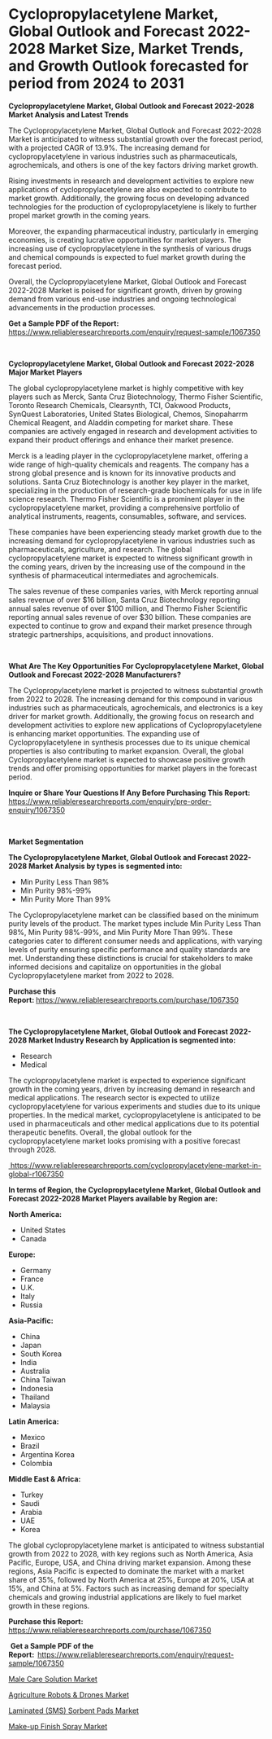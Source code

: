 <p><h1>Cyclopropylacetylene Market, Global Outlook and Forecast 2022-2028 Market Size, Market Trends, and Growth Outlook forecasted for period from 2024 to 2031</h1></p><p><strong>Cyclopropylacetylene Market, Global Outlook and Forecast 2022-2028 Market Analysis and Latest Trends</strong></p>
<p><p>The Cyclopropylacetylene Market, Global Outlook and Forecast 2022-2028 Market is anticipated to witness substantial growth over the forecast period, with a projected CAGR of 13.9%. The increasing demand for cyclopropylacetylene in various industries such as pharmaceuticals, agrochemicals, and others is one of the key factors driving market growth. </p><p>Rising investments in research and development activities to explore new applications of cyclopropylacetylene are also expected to contribute to market growth. Additionally, the growing focus on developing advanced technologies for the production of cyclopropylacetylene is likely to further propel market growth in the coming years.</p><p>Moreover, the expanding pharmaceutical industry, particularly in emerging economies, is creating lucrative opportunities for market players. The increasing use of cyclopropylacetylene in the synthesis of various drugs and chemical compounds is expected to fuel market growth during the forecast period.</p><p>Overall, the Cyclopropylacetylene Market, Global Outlook and Forecast 2022-2028 Market is poised for significant growth, driven by growing demand from various end-use industries and ongoing technological advancements in the production processes.</p></p>
<p><strong>Get a Sample PDF of the Report:&nbsp;</strong> <a href="https://www.reliableresearchreports.com/enquiry/request-sample/1067350">https://www.reliableresearchreports.com/enquiry/request-sample/1067350</a></p>
<p>&nbsp;</p>
<p><strong>Cyclopropylacetylene Market, Global Outlook and Forecast 2022-2028 Major Market Players</strong></p>
<p><p>The global cyclopropylacetylene market is highly competitive with key players such as Merck, Santa Cruz Biotechnology, Thermo Fisher Scientific, Toronto Research Chemicals, Clearsynth, TCI, Oakwood Products, SynQuest Laboratories, United States Biological, Chemos, Sinopaharrm Chemical Reagent, and Aladdin competing for market share. These companies are actively engaged in research and development activities to expand their product offerings and enhance their market presence.</p><p>Merck is a leading player in the cyclopropylacetylene market, offering a wide range of high-quality chemicals and reagents. The company has a strong global presence and is known for its innovative products and solutions. Santa Cruz Biotechnology is another key player in the market, specializing in the production of research-grade biochemicals for use in life science research. Thermo Fisher Scientific is a prominent player in the cyclopropylacetylene market, providing a comprehensive portfolio of analytical instruments, reagents, consumables, software, and services.</p><p>These companies have been experiencing steady market growth due to the increasing demand for cyclopropylacetylene in various industries such as pharmaceuticals, agriculture, and research. The global cyclopropylacetylene market is expected to witness significant growth in the coming years, driven by the increasing use of the compound in the synthesis of pharmaceutical intermediates and agrochemicals.</p><p>The sales revenue of these companies varies, with Merck reporting annual sales revenue of over $16 billion, Santa Cruz Biotechnology reporting annual sales revenue of over $100 million, and Thermo Fisher Scientific reporting annual sales revenue of over $30 billion. These companies are expected to continue to grow and expand their market presence through strategic partnerships, acquisitions, and product innovations.</p></p>
<p>&nbsp;</p>
<p><strong>What Are The Key Opportunities For Cyclopropylacetylene Market, Global Outlook and Forecast 2022-2028 Manufacturers?</strong></p>
<p><p>The Cyclopropylacetylene market is projected to witness substantial growth from 2022 to 2028. The increasing demand for this compound in various industries such as pharmaceuticals, agrochemicals, and electronics is a key driver for market growth. Additionally, the growing focus on research and development activities to explore new applications of Cyclopropylacetylene is enhancing market opportunities. The expanding use of Cyclopropylacetylene in synthesis processes due to its unique chemical properties is also contributing to market expansion. Overall, the global Cyclopropylacetylene market is expected to showcase positive growth trends and offer promising opportunities for market players in the forecast period.</p></p>
<p><strong>Inquire or Share Your Questions If Any Before Purchasing This Report:</strong> <a href="https://www.reliableresearchreports.com/enquiry/pre-order-enquiry/1067350">https://www.reliableresearchreports.com/enquiry/pre-order-enquiry/1067350</a></p>
<p>&nbsp;</p>
<p><strong>Market Segmentation</strong></p>
<p><strong>The Cyclopropylacetylene Market, Global Outlook and Forecast 2022-2028 Market Analysis by types is segmented into:</strong></p>
<p><ul><li>Min Purity Less Than 98%</li><li>Min Purity 98%-99%</li><li>Min Purity More Than 99%</li></ul></p>
<p><p>The Cyclopropylacetylene market can be classified based on the minimum purity levels of the product. The market types include Min Purity Less Than 98%, Min Purity 98%-99%, and Min Purity More Than 99%. These categories cater to different consumer needs and applications, with varying levels of purity ensuring specific performance and quality standards are met. Understanding these distinctions is crucial for stakeholders to make informed decisions and capitalize on opportunities in the global Cyclopropylacetylene market from 2022 to 2028.</p></p>
<p><strong>Purchase this Report:&nbsp;</strong><a href="https://www.reliableresearchreports.com/purchase/1067350">https://www.reliableresearchreports.com/purchase/1067350</a></p>
<p>&nbsp;</p>
<p><strong>The Cyclopropylacetylene Market, Global Outlook and Forecast 2022-2028 Market Industry Research by Application is segmented into:</strong></p>
<p><ul><li>Research</li><li>Medical</li></ul></p>
<p><p>The cyclopropylacetylene market is expected to experience significant growth in the coming years, driven by increasing demand in research and medical applications. The research sector is expected to utilize cyclopropylacetylene for various experiments and studies due to its unique properties. In the medical market, cyclopropylacetylene is anticipated to be used in pharmaceuticals and other medical applications due to its potential therapeutic benefits. Overall, the global outlook for the cyclopropylacetylene market looks promising with a positive forecast through 2028.</p></p>
<p><a href="https://www.reliableresearchreports.com/cyclopropylacetylene-market-in-global-r1067350">&nbsp;https://www.reliableresearchreports.com/cyclopropylacetylene-market-in-global-r1067350</a></p>
<p><strong>In terms of Region, the Cyclopropylacetylene Market, Global Outlook and Forecast 2022-2028 Market Players available by Region are:</strong></p>
<p>
    <p> <strong> North America: </strong>
        <ul>
            <li>United States</li>
            <li>Canada</li>
        </ul>
        </p> 
    <p> <strong> Europe: </strong>
        <ul>
            <li>Germany</li>
            <li>France</li>
            <li>U.K.</li>
            <li>Italy</li>
            <li>Russia</li>
        </ul>
        </p> 
    <p> <strong> Asia-Pacific: </strong>
        <ul>
            <li>China</li>
            <li>Japan</li>
            <li>South Korea</li>
            <li>India</li>
            <li>Australia</li>
            <li>China Taiwan</li>
            <li>Indonesia</li>
            <li>Thailand</li>
            <li>Malaysia</li>
        </ul>
        </p> 
    <p> <strong> Latin America: </strong>
        <ul>
            <li>Mexico</li>
            <li>Brazil</li>
            <li>Argentina Korea</li>
            <li>Colombia</li>
        </ul>
        </p> 
    <p> <strong> Middle East & Africa: </strong>
        <ul>
            <li>Turkey</li>
            <li>Saudi</li>
            <li>Arabia</li>
            <li>UAE</li>
            <li>Korea</li>
        </ul>
    </p>
    </p>
<p><p>The global cyclopropylacetylene market is anticipated to witness substantial growth from 2022 to 2028, with key regions such as North America, Asia Pacific, Europe, USA, and China driving market expansion. Among these regions, Asia Pacific is expected to dominate the market with a market share of 35%, followed by North America at 25%, Europe at 20%, USA at 15%, and China at 5%. Factors such as increasing demand for specialty chemicals and growing industrial applications are likely to fuel market growth in these regions.</p></p>
<p><strong>Purchase this Report: </strong><a href="https://www.reliableresearchreports.com/purchase/1067350">https://www.reliableresearchreports.com/purchase/1067350</a></p>
<p>&nbsp;<strong>Get a Sample PDF of the Report:&nbsp;&nbsp;</strong><a href="https://www.reliableresearchreports.com/enquiry/request-sample/1067350">https://www.reliableresearchreports.com/enquiry/request-sample/1067350</a></p>
<p><strong></strong></p>
<p><p><a href="https://github.com/JordyBecker/Market-Research-Report-List-1/blob/main/male-care-solution-market.md">Male Care Solution Market</a></p><p><a href="https://www.linkedin.com/pulse/future-trends-global-agriculture-robots-drones-market-insights-ayzuf">Agriculture Robots & Drones Market</a></p><p><a href="https://www.linkedin.com/pulse/global-laminated-sms-sorbent-pads-market-share-growth-opportunities-32ojf">Laminated (SMS) Sorbent Pads Market</a></p><p><a href="https://github.com/sydneyHley85/Market-Research-Report-List-1/blob/main/make-up-finish-spray-market.md">Make-up Finish Spray Market</a></p></p>